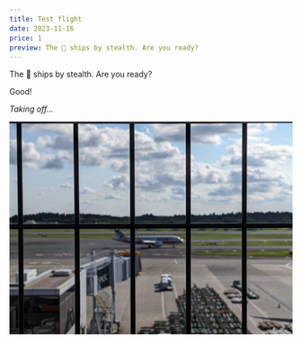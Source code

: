 ```yaml
---
title: Test flight
date: 2023-11-16
price: 1
preview: The 🥷 ships by stealth. Are you ready?
---
```


The 🥷 ships by stealth. Are you ready?

<hr class="l402" hidden>
Good!

<p style="font-style: italic;">Taking off...</p>

![test flight](./test_flight.jpg)
